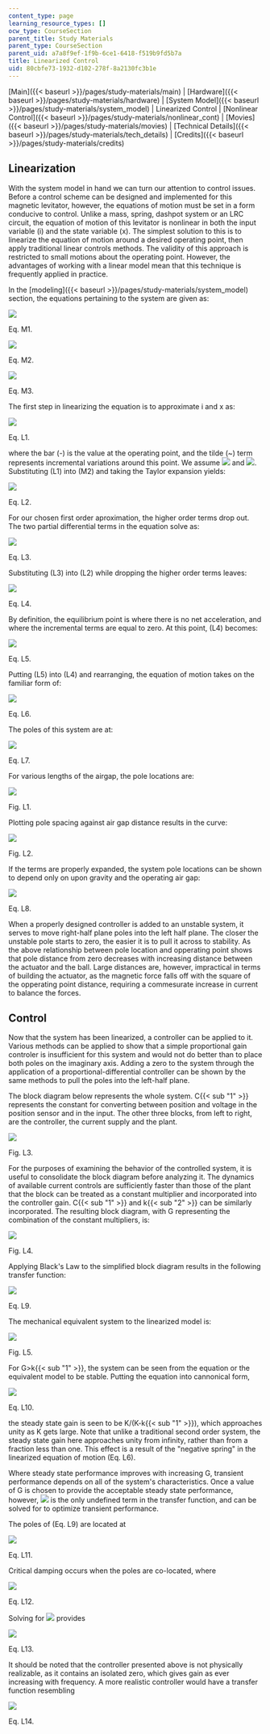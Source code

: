 ```yaml
---
content_type: page
learning_resource_types: []
ocw_type: CourseSection
parent_title: Study Materials
parent_type: CourseSection
parent_uid: a7a8f9ef-1f9b-6ce1-6418-f519b9fd5b7a
title: Linearized Control
uid: 80cbfe73-1932-d102-278f-8a2130fc3b1e
---
```


[Main]({{< baseurl >}}/pages/study-materials/main) | [Hardware]({{< baseurl >}}/pages/study-materials/hardware) | [System Model]({{< baseurl >}}/pages/study-materials/system_model) | Linearized Control | [Nonlinear Control]({{< baseurl >}}/pages/study-materials/nonlinear_cont) | [Movies]({{< baseurl >}}/pages/study-materials/movies) | [Technical Details]({{< baseurl >}}/pages/study-materials/tech_details) | [Credits]({{< baseurl >}}/pages/study-materials/credits)

Linearization
-------------

With the system model in hand we can turn our attention to control issues. Before a control scheme can be designed and implemented for this magnetic levitator, however, the equations of motion must be set in a form conducive to control. Unlike a mass, spring, dashpot system or an LRC circuit, the equation of motion of this levitator is nonlinear in both the input variable (i) and the state variable (x). The simplest solution to this is to linearize the equation of motion around a desired operating point, then apply traditional linear controls methods. The validity of this approach is restricted to small motions about the operating point. However, the advantages of working with a linear model mean that this technique is frequently applied in practice.

In the [modeling]({{< baseurl >}}/pages/study-materials/system_model) section, the equations pertaining to the system are given as:

![](/courses/mechanical-engineering/2-003-modeling-dynamics-and-control-i-spring-2005/study-materials/meq1.jpg)

Eq. M1.

![](/courses/mechanical-engineering/2-003-modeling-dynamics-and-control-i-spring-2005/study-materials/meq2.jpg)

Eq. M2.

![](/courses/mechanical-engineering/2-003-modeling-dynamics-and-control-i-spring-2005/study-materials/meq3.jpg)

Eq. M3.

The first step in linearizing the equation is to approximate i and x as:

![](/courses/mechanical-engineering/2-003-modeling-dynamics-and-control-i-spring-2005/study-materials/leq1.jpg)

Eq. L1.

where the bar (-) is the value at the operating point, and the tilde (~) term represents incremental variations around this point. We assume ![](/courses/mechanical-engineering/2-003-modeling-dynamics-and-control-i-spring-2005/study-materials/i.jpg) and ![](/courses/mechanical-engineering/2-003-modeling-dynamics-and-control-i-spring-2005/study-materials/x.jpg). Substituting (L1) into (M2) and taking the Taylor expansion yields:

![](/courses/mechanical-engineering/2-003-modeling-dynamics-and-control-i-spring-2005/study-materials/leq2.jpg)

Eq. L2.

For our chosen first order aproximation, the higher order terms drop out. The two partial differential terms in the equation solve as:

![](/courses/mechanical-engineering/2-003-modeling-dynamics-and-control-i-spring-2005/study-materials/leq3.jpg)

Eq. L3.

Substituting (L3) into (L2) while dropping the higher order terms leaves:

![](/courses/mechanical-engineering/2-003-modeling-dynamics-and-control-i-spring-2005/study-materials/leq4.jpg)

Eq. L4.

By definition, the equilibrium point is where there is no net acceleration, and where the incremental terms are equal to zero. At this point, (L4) becomes:

![](/courses/mechanical-engineering/2-003-modeling-dynamics-and-control-i-spring-2005/study-materials/leq5.jpg)

Eq. L5.

Putting (L5) into (L4) and rearranging, the equation of motion takes on the familiar form of:

![](/courses/mechanical-engineering/2-003-modeling-dynamics-and-control-i-spring-2005/study-materials/leq6.jpg)

Eq. L6.

The poles of this system are at:

![](/courses/mechanical-engineering/2-003-modeling-dynamics-and-control-i-spring-2005/study-materials/leq7.jpg)

Eq. L7.

For various lengths of the airgap, the pole locations are:

![](/courses/mechanical-engineering/2-003-modeling-dynamics-and-control-i-spring-2005/study-materials/polemaps.jpg)

Fig. L1.

Plotting pole spacing against air gap distance results in the curve:

![](/courses/mechanical-engineering/2-003-modeling-dynamics-and-control-i-spring-2005/study-materials/polegap.jpg)

Fig. L2.

If the terms are properly expanded, the system pole locations can be shown to depend only on upon gravity and the operating air gap:

![](/courses/mechanical-engineering/2-003-modeling-dynamics-and-control-i-spring-2005/study-materials/leq8.jpg)

Eq. L8.

When a properly designed controller is added to an unstable system, it serves to move right-half plane poles into the left half plane. The closer the unstable pole starts to zero, the easier it is to pull it across to stability. As the above relationship between pole location and opperating point shows that pole distance from zero decreases with increasing distance between the actuator and the ball. Large distances are, however, impractical in terms of building the actuator, as the magnetic force falls off with the square of the opperating point distance, requiring a commesurate increase in current to balance the forces.

Control
-------

Now that the system has been linearized, a controller can be applied to it. Various methods can be applied to show that a simple proportional gain controler is insufficient for this system and would not do better than to place both poles on the imaginary axis. Adding a zero to the system through the application of a proportional-differential controller can be shown by the same methods to pull the poles into the left-half plane.

The block diagram below represents the whole system. C{{< sub "1" >}} represents the constant for converting between position and voltage in the position sensor and in the input. The other three blocks, from left to right, are the controller, the current supply and the plant.

![](/courses/mechanical-engineering/2-003-modeling-dynamics-and-control-i-spring-2005/study-materials/block_full.jpg)

Fig. L3.

For the purposes of examining the behavior of the controlled system, it is useful to consolidate the block diagram before analyzing it. The dynamics of available current controls are sufficiently faster than those of the plant that the block can be treated as a constant multiplier and incorporated into the controller gain. C{{< sub "1" >}} and k{{< sub "2" >}} can be similarly incorporated. The resulting block diagram, with G representing the combination of the constant multipliers, is:

![](/courses/mechanical-engineering/2-003-modeling-dynamics-and-control-i-spring-2005/study-materials/block_simple.jpg)

Fig. L4.

Applying Black's Law to the simplified block diagram results in the following transfer function:

![](/courses/mechanical-engineering/2-003-modeling-dynamics-and-control-i-spring-2005/study-materials/leq9.jpg)

Eq. L9.

The mechanical equivalent system to the linearized model is:

![](/courses/mechanical-engineering/2-003-modeling-dynamics-and-control-i-spring-2005/study-materials/equivalent.jpg)

Fig. L5.

For G>k{{< sub "1" >}}, the system can be seen from the equation or the equivalent model to be stable. Putting the equation into cannonical form,

![](/courses/mechanical-engineering/2-003-modeling-dynamics-and-control-i-spring-2005/study-materials/leq10.jpg)

Eq. L10.

the steady state gain is seen to be K/(K-k{{< sub "1" >}}), which approaches unity as K gets large. Note that unlike a traditional second order system, the steady state gain here approaches unity from infinity, rather than from a fraction less than one. This effect is a result of the "negative spring" in the linearized equation of motion (Eq. L6).

Where steady state performance improves with increasing G, transient performance depends on all of the system's characteristics. Once a value of G is chosen to provide the acceptable steady state performance, however, ![](/courses/mechanical-engineering/2-003-modeling-dynamics-and-control-i-spring-2005/study-materials/taud.jpg) is the only undefined term in the transfer function, and can be solved for to optimize transient performance.

The poles of (Eq. L9) are located at

![](/courses/mechanical-engineering/2-003-modeling-dynamics-and-control-i-spring-2005/study-materials/leq11.jpg)

Eq. L11.

Critical damping occurs when the poles are co-located, where

![](/courses/mechanical-engineering/2-003-modeling-dynamics-and-control-i-spring-2005/study-materials/leq12.jpg)

Eq. L12.

Solving for ![](/courses/mechanical-engineering/2-003-modeling-dynamics-and-control-i-spring-2005/study-materials/taud.jpg) provides

![](/courses/mechanical-engineering/2-003-modeling-dynamics-and-control-i-spring-2005/study-materials/leq13.jpg)

Eq. L13.

It should be noted that the controller presented above is not physically realizable, as it contains an isolated zero, which gives gain as ever increasing with frequency. A more realistic controller would have a transfer function resembling

![](/courses/mechanical-engineering/2-003-modeling-dynamics-and-control-i-spring-2005/study-materials/leq14.jpg)

Eq. L14.